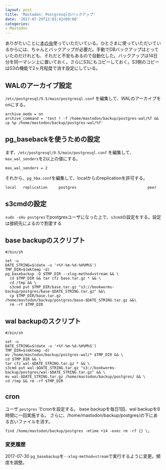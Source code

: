 ```yaml
---
layout: post
title: 'Mastodon: Postgresqlのバックアップ'
date: '2017-07-29T12:03:42+09:00'
categories:
- Mastodon
---
```


ありがたいことに[本の虫](https://bookwor.ms)使っていただいている。ひとさまに使っていただいているからには、ちゃんとバックアップが必要だ。手動でDBバックアップはとっていたのだけれども、それだと不安もあるので自動化した。バックアップは14日分を同一マシン上に置いておく。さらにS3にもコピーしておく。S3側のコピーはS3の機能で2ヶ月程度で消す設定にしている。

## WALのアーカイブ設定

`/etc/postgresql/9.5/main/postgresql.conf` を編集して、WALのアーカイブをonにする。

```
archive_mode = on
archive_command = 'test ! -f /home/mastodon/backup/postgres-wal/%f && cp %p /home/mastodon/backup/postgres-wal/%f'
```

## pg_basebackを使うための設定

まず、`/etc/postgresql/9.5/main/postgresql.conf` を編集して、`max_wal_senders`を2以上の値にする。

```
max_wal_senders = 2
```

それから、`pg_hba.conf`を編集して、localからのreplicationを許可する。

```
local   replication     postgres                                peer
```

## s3cmdの設定

`sudo -sHu postgres`でpostgresユーザになった上で、`s3cmd`の設定をする。設定は接続先によるので割愛する

## base backupのスクリプト

```
#/bin/sh

set -u
DATE_STRING=$(date -u '+%Y-%m-%d-%H%M%S')
TMP_DIR=$(mktemp -d)
pg_basebackup -D $TMP_DIR --xlog-method=stream && \
  cd $TMP_DIR && tar cfz base.tar.gz * && \
  cd /tmp && \
  s3cmd put $TMP_DIR/base.tar.gz "s3://bookworms-backup/postgres/base-$DATE_STRING.tar.gz" &&\
  cp $TMP_DIR/base.tar.gz /home/mastodon/backup/postgres/base-$DATE_STRING.tar.gz &&\
  rm -rf $TMP_DIR 
```

## wal backupのスクリプト

```
#/bin/sh

set -u
DATE_STRING=$(date -u '+%Y-%m-%d-%H%M%S')
TMP_DIR=$(mktemp -d)
mv /home/mastodon/backup/postgres-wal/* $TMP_DIR && \
cd $TMP_DIR && \
tar cfz wal-$DATE_STRING.tar.gz * && \
s3cmd put wal-$DATE_STRING.tar.gz "s3://bookworms-backup/postgres/wal-$DATE_STRING.tar.gz" && \
mv wal-$DATE_STRING.tar.gz /home/mastodon/backup/postgres/ && \
cd /tmp && rm -rf $TMP_DIR
```

## cron

ユーザ `postgres` でcronを設定する。
base backupを毎日1回、wal backupを8時間に一回実施する。
さらに、/home/mastodon/backup/postgres/の下にある古いファイルを消す。

```
find /home/mastodon/backup/postgres -mtime +14 -exec rm -rf {} \; 
```

### 変更履歴

2017-07-30 `pg_basebackup`を`--xlog-method=stream`で実行するように変更。頻度を調整。
